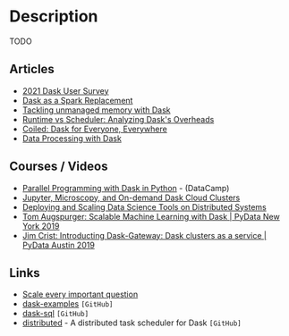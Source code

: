 # Description

TODO


## Articles

- [2021 Dask User Survey](https://blog.dask.org/2021/09/15/user-survey)
- [Dask as a Spark Replacement](https://coiled.io/blog/dask-as-a-spark-replacement/)
- [Tackling unmanaged memory with Dask](https://coiled.io/blog/tackling-unmanaged-memory-with-dask/)
- [Runtime vs Scheduler: Analyzing Dask's Overheads](https://arxiv.org/abs/2010.11105)
- [Coiled: Dask for Everyone, Everywhere](https://medium.com/coiled-hq/coiled-dask-for-everyone-everywhere-376f5de0eff4)
- [Data Processing with Dask](https://www.pluralsight.com/tech-blog/data-processing-with-dask/)


## Courses / Videos

- [Parallel Programming with Dask in Python](https://learn.datacamp.com/courses/parallel-programming-with-dask-in-python) - (DataCamp)
- [Jupyter, Microscopy, and On-demand Dask Cloud Clusters](https://youtu.be/6YpuvJv6324)
- [Deploying and Scaling Data Science Tools on Distributed Systems](https://youtu.be/Db4Gk18bs50)
- [Tom Augspurger: Scalable Machine Learning with Dask | PyData New York 2019](https://youtu.be/we1m4-IsbL8)
- [Jim Crist: Introducting Dask-Gateway: Dask clusters as a service | PyData Austin 2019](https://youtu.be/Q8Wy0RB5UKQ)


## Links

- [Scale every important question](https://coiled.io/)
- [dask-examples](https://github.com/dask/dask-examples) `[GitHub]`
- [dask-sql](https://github.com/dask-contrib/dask-sql) `[GitHub]`
- [distributed](https://github.com/dask/distributed) - A distributed task scheduler for Dask `[GitHub]`
